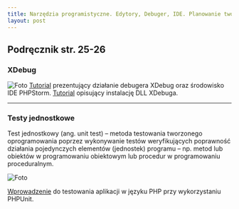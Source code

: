 ```yaml
---
title: Narzędzia programistyczne. Edytory, Debuger, IDE. Planowanie tworzenia programu.
layout: post
---
```


Podręcznik str. 25-26
--- 
### XDebug

![Foto](http://www.vaerenbergh.com/sites/default/files/Screenshot-xdebug-2.png)
[Tutorial](https://www.youtube.com/watch?v=rqDDJfG6ip4) prezentujący działanie debugera XDebug oraz środowisko IDE PHPStorm.
[Tutorial](https://www.youtube.com/watch?v=GHT6DvaNY_0) opisujący instalację DLL XDebuga.


---
### Testy jednostkowe

Test jednostkowy (ang. unit test) – metoda testowania tworzonego oprogramowania poprzez wykonywanie testów weryfikujących poprawność działania pojedynczych elementów (jednostek) programu – np. metod lub obiektów w programowaniu obiektowym lub procedur w programowaniu proceduralnym.

![Foto](https://netbeans.org/images_www/articles/72/php/phpunit/test-results-narrow.png)

[Wprowadzenie](https://www.youtube.com/watch?v=-9YVcssCACI) do testowania aplikacji w języku PHP przy wykorzystaniu PHPUnit.
